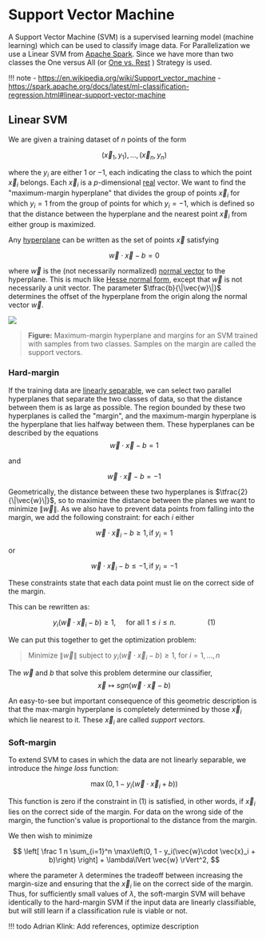 # Support Vector Machine

A Support Vector Machine (SVM) is a supervised learning model (machine learning) which can be used to classify image data. 
For Parallelization we use a Linear SVM from [Apache Spark](https://spark.apache.org).
Since we have more than two classes the One versus All (or [One vs. Rest](../methods/one_vs_rest.md) ) Strategy is used.

!!! note
    - https://en.wikipedia.org/wiki/Support_vector_machine
    - https://spark.apache.org/docs/latest/ml-classification-regression.html#linear-support-vector-machine

## Linear SVM

We are given a training dataset of $n$ points of the form

$$
  (\vec{x}_1, y_1),\, \ldots ,\, (\vec{x}_n, y_n)
$$

where the $y_i$ are either 1 or −1, each indicating the class to which
the point $\vec{x}_i$ belongs. Each $\vec{x}_i$ is a $p$-dimensional
[real](https://en.wikipedia.org/wiki/Real_number) vector. We want to find the
"maximum-margin hyperplane" that divides the group of points
$\vec{x}_i$ for which $y_i=1$ from the group of points for which
$y_i=-1$, which is defined so that the distance between the hyperplane
and the nearest point $\vec{x}_i$ from either group is maximized.

Any [hyperplane](https://en.wikipedia.org/wiki/Hyperplane) can be written as the set of
points $\vec{x}$ satisfying

$$
  \vec{w}\cdot\vec{x} - b=0
$$ 

where ${\vec{w}}$ is the (not necessarily normalized) [normal
vector](https://en.wikipedia.org/wiki/Normal_(geometry)) to the hyperplane. This is much
like [Hesse normal form](https://en.wikipedia.org/wiki/Hesse_normal_form), except that
${\vec{w}}$ is not necessarily a unit vector. The parameter
$\tfrac{b}{\|\vec{w}\|}$ determines the offset of the hyperplane from
the origin along the normal vector ${\vec{w}}$.

![](https://upload.wikimedia.org/wikipedia/commons/thumb/2/2a/Svm_max_sep_hyperplane_with_margin.png/220px-Svm_max_sep_hyperplane_with_margin.png)
> **Figure:**
> Maximum-margin hyperplane and margins for an SVM trained with samples from two classes.
> Samples on the margin are called the support vectors.

### Hard-margin

If the training data are [linearly
separable](https://en.wikipedia.org/wiki/Linearly_separable), we can select two parallel
hyperplanes that separate the two classes of data, so that the distance
between them is as large as possible. The region bounded by these two
hyperplanes is called the \"margin\", and the maximum-margin hyperplane
is the hyperplane that lies halfway between them. These hyperplanes can
be described by the equations
$$
  \vec{w}\cdot\vec{x} - b=1
$$

and

$$
  \vec{w}\cdot\vec{x} - b=-1
$$

Geometrically, the distance between these two hyperplanes is
$\tfrac{2}{\|\vec{w}\|}$, so to maximize the distance between the planes
we want to minimize $\|\vec{w}\|$. As we also have to prevent data
points from falling into the margin, we add the following constraint:
for each $i$ either

$$
  \vec{w}\cdot\vec{x}_i - b \ge 1, \text{if}\; y_i = 1
$$

or

$$
  \vec{w}\cdot\vec{x}_i - b \le -1,\text{if}\; y_i = -1
$$

These constraints state that each data point must lie on the correct
side of the margin.

This can be rewritten as:

$$
  y_i(\vec{w}\cdot\vec{x}_i - b) \ge 1, \quad \text{ for all } 1 \le i \le n.\qquad\qquad(1)
$$

We can put this together to get the optimization problem:

> Minimize $\|\vec{w}\|$ subject to
> $y_i(\vec{w}\cdot\vec{x}_i - b) \ge 1,$ for $i = 1, \ldots, n$

The $\vec w$ and $b$ that solve this problem determine our classifier,
$$
  \vec{x} \mapsto sgn(\vec{w} \cdot \vec{x} - b)
$$

An easy-to-see but important consequence of this geometric description
is that the max-margin hyperplane is completely determined by those
$\vec{x}_i$ which lie nearest to it. These $\vec{x}_i$ are called
*support vectors.*

### Soft-margin

To extend SVM to cases in which the data are not linearly separable, we
introduce the *hinge loss* function:

$$
  \max\left(0, 1-y_i(\vec{w}\cdot\vec{x}_i + b)\right)
$$

This function is zero if the constraint in (1) is satisfied, in other
words, if $\vec{x}_i$ lies on the correct side of the margin. For data
on the wrong side of the margin, the function\'s value is proportional
to the distance from the margin.

We then wish to minimize

$$
  \left[
    \frac 1 n \sum_{i=1}^n \max\left(0, 1 - y_i(\vec{w}\cdot \vec{x}_i + b)\right)
  \right] + \lambda\lVert \vec{w} \rVert^2,
$$

where the parameter $\lambda$ determines the tradeoff between increasing
the margin-size and ensuring that the $\vec{x}_i$ lie on the correct
side of the margin. Thus, for sufficiently small values of $\lambda$,
the soft-margin SVM will behave identically to the hard-margin SVM if
the input data are linearly classifiable, but will still learn if a
classification rule is viable or not.


!!! todo
    Adrian Klink: Add references, optimize description
